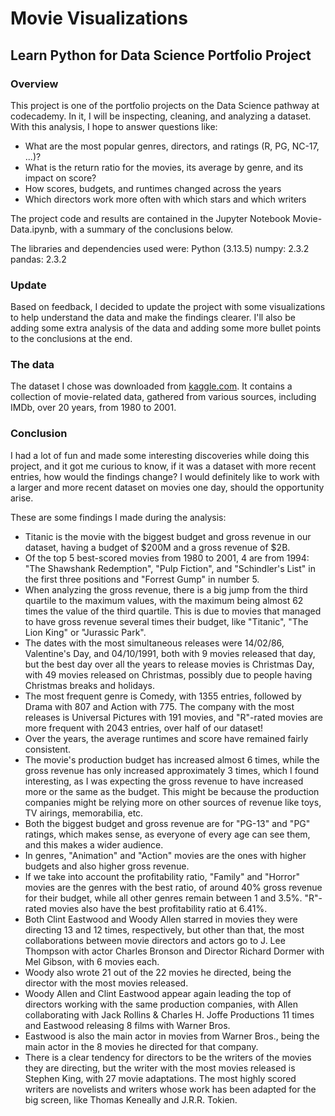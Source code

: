 # Movie Visualizations
## Learn Python for Data Science Portfolio Project


### Overview

This project is one of the portfolio projects on the Data Science pathway at codecademy. In it, I will be inspecting, cleaning, and analyzing a dataset.
With this analysis, I hope to answer questions like:
 - What are the most popular genres, directors, and ratings (R, PG, NC-17, ...)?
 - What is the return ratio for the movies, its average by genre, and its impact on score?
 - How scores, budgets, and runtimes changed across the years
 - Which directors work more often with which stars and which writers
   
The project code and results are contained in the Jupyter Notebook Movie-Data.ipynb, with a summary of the conclusions below.

The libraries and dependencies used were:
Python (3.13.5)
numpy: 2.3.2
pandas: 2.3.2

### Update

Based on feedback, I decided to update the project with some visualizations to help understand the data and make the findings clearer. I'll also be adding some extra analysis of the data and adding some more bullet points to the conclusions at the end.


### The data

The dataset I chose was downloaded from [kaggle.com](https://www.kaggle.com/datasets/ashishkumarjayswal/movies-updated-data/data). It contains a collection of movie-related data, gathered from various sources, including IMDb, over 20 years, from 1980 to 2001.

###  Conclusion
 
I had a lot of fun and made some interesting discoveries while doing this project, and it got me curious to know, if it was a dataset with more recent entries, how would the findings change? I would definitely like to work with a larger and more recent dataset on movies one day, should the opportunity arise.

These are some findings I made during the analysis:

- Titanic is the movie with the biggest budget and gross revenue in our dataset, having a budget of $200M and a gross revenue of $2B.
- Of the top 5 best-scored movies from 1980 to 2001, 4 are from 1994: "The Shawshank Redemption", "Pulp Fiction", and "Schindler's List" in the first three positions and "Forrest Gump" in number 5.
- When analyzing the gross revenue, there is a big jump from the third quartile to the maximum values, with the maximum being almost 62 times the value of the third quartile. This is due to movies that managed to have gross revenue several times their budget, like "Titanic", "The Lion King" or "Jurassic Park".
- The dates with the most simultaneous releases were 14/02/86, Valentine's Day, and 04/10/1991, both with 9 movies released that day, but the best day over all the years to release movies is Christmas Day, with 49 movies released on Christmas, possibly due to people having Christmas breaks and holidays.
- The most frequent genre is Comedy, with 1355 entries, followed by Drama with 807 and Action with 775. The company with the most releases is Universal Pictures with 191 movies, and "R"-rated movies are more frequent with 2043 entries, over half of our dataset!
- Over the years, the average runtimes and score have remained fairly consistent.
- The movie's production budget has increased almost 6 times, while the gross revenue has only increased approximately 3 times, which I found interesting, as I was expecting the gross revenue to have increased more or the same as the budget. This might be because the production companies might be relying more on other sources of revenue like toys, TV airings, memorabilia, etc.
- Both the biggest budget and gross revenue are for "PG-13" and "PG" ratings, which makes sense, as everyone of every age can see them, and this makes a wider audience.
- In genres, "Animation" and "Action" movies are the ones with higher budgets and also higher gross revenue.
- If we take into account the profitability ratio, "Family" and "Horror" movies are the genres with the best ratio, of around 40% gross revenue for their budget, while all other genres remain between 1 and 3.5%. "R"-rated movies also have the best profitability ratio at 6.41%.
- Both Clint Eastwood and Woody Allen starred in movies they were directing 13 and 12 times, respectively, but other than that, the most collaborations between movie directors and actors go to J. Lee Thompson with actor Charles Bronson and Director Richard Dormer with Mel Gibson, with 6 movies each.
- Woody also wrote 21 out of the 22 movies he directed, being the director with the most movies released.
- Woody Allen and Clint Eastwood appear again leading the top of directors working with the same production companies, with Allen collaborating with Jack Rollins & Charles H. Joffe Productions 11 times and Eastwood releasing 8 films with Warner Bros.
- Eastwood is also the main actor in movies from Warner Bros., being the main actor in the 8 movies he directed for that company.
- There is a clear tendency for directors to be the writers of the movies they are directing, but the writer with the most movies released is Stephen King, with 27 movie adaptations.
The most highly scored writers are novelists and writers whose work has been adapted for the big screen, like Thomas Keneally and J.R.R. Tokien.

